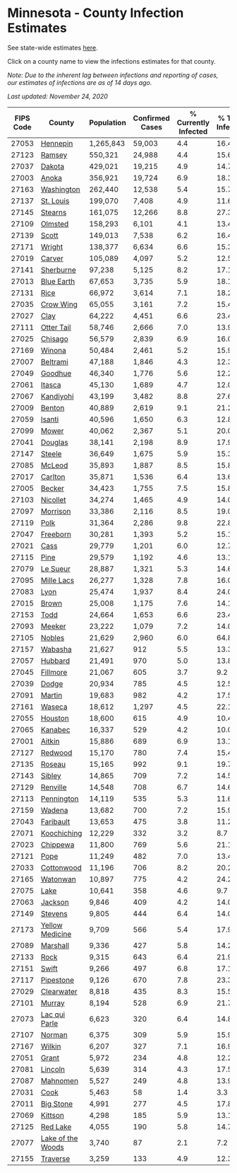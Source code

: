 # Minnesota - County Infection Estimates

See state-wide estimates [here](/infections/us-mn).

Click on a county name to view the infections estimates for that county.

*Note: Due to the inherent lag between infections and reporting of cases, our estimates of infections are as of 14 days ago.*

*Last updated: November 24, 2020*

|   FIPS Code |                                 County |   Population |   Confirmed Cases |   % Currently Infected |   % Total Infected |
|-------------|----------------------------------------|--------------|-------------------|------------------------|--------------------|
|       27053 |                   [Hennepin](hennepin) |    1,265,843 |            59,003 |                    4.4 |               16.4 |
|       27123 |                       [Ramsey](ramsey) |      550,321 |            24,988 |                    4.4 |               15.6 |
|       27037 |                       [Dakota](dakota) |      429,021 |            19,215 |                    4.9 |               14.7 |
|       27003 |                         [Anoka](anoka) |      356,921 |            19,724 |                    6.9 |               18.3 |
|       27163 |               [Washington](washington) |      262,440 |            12,538 |                    5.4 |               15.7 |
|       27137 |                 [St. Louis](st.-louis) |      199,070 |             7,408 |                    4.9 |               11.6 |
|       27145 |                     [Stearns](stearns) |      161,075 |            12,266 |                    8.8 |               27.3 |
|       27109 |                     [Olmsted](olmsted) |      158,293 |             6,101 |                    4.1 |               13.4 |
|       27139 |                         [Scott](scott) |      149,013 |             7,538 |                    6.2 |               16.4 |
|       27171 |                       [Wright](wright) |      138,377 |             6,634 |                    6.6 |               15.3 |
|       27019 |                       [Carver](carver) |      105,089 |             4,097 |                    5.2 |               12.5 |
|       27141 |                 [Sherburne](sherburne) |       97,238 |             5,125 |                    8.2 |               17.1 |
|       27013 |               [Blue Earth](blue-earth) |       67,653 |             3,735 |                    5.9 |               18.1 |
|       27131 |                           [Rice](rice) |       66,972 |             3,614 |                    7.1 |               18.2 |
|       27035 |                 [Crow Wing](crow-wing) |       65,055 |             3,161 |                    7.2 |               15.4 |
|       27027 |                           [Clay](clay) |       64,222 |             4,451 |                    6.6 |               23.4 |
|       27111 |               [Otter Tail](otter-tail) |       58,746 |             2,666 |                    7.0 |               13.9 |
|       27025 |                     [Chisago](chisago) |       56,579 |             2,839 |                    6.9 |               16.0 |
|       27169 |                       [Winona](winona) |       50,484 |             2,461 |                    5.2 |               15.9 |
|       27007 |                   [Beltrami](beltrami) |       47,188 |             1,846 |                    4.3 |               12.3 |
|       27049 |                     [Goodhue](goodhue) |       46,340 |             1,776 |                    5.6 |               12.2 |
|       27061 |                       [Itasca](itasca) |       45,130 |             1,689 |                    4.7 |               12.0 |
|       27067 |                 [Kandiyohi](kandiyohi) |       43,199 |             3,482 |                    8.8 |               27.6 |
|       27009 |                       [Benton](benton) |       40,889 |             2,619 |                    9.1 |               21.2 |
|       27059 |                       [Isanti](isanti) |       40,596 |             1,650 |                    6.3 |               12.8 |
|       27099 |                         [Mower](mower) |       40,062 |             2,367 |                    5.1 |               20.0 |
|       27041 |                     [Douglas](douglas) |       38,141 |             2,198 |                    8.9 |               17.9 |
|       27147 |                       [Steele](steele) |       36,649 |             1,675 |                    5.9 |               15.3 |
|       27085 |                       [McLeod](mcleod) |       35,893 |             1,887 |                    8.5 |               15.8 |
|       27017 |                     [Carlton](carlton) |       35,871 |             1,536 |                    6.4 |               13.6 |
|       27005 |                       [Becker](becker) |       34,423 |             1,755 |                    7.5 |               15.8 |
|       27103 |                   [Nicollet](nicollet) |       34,274 |             1,465 |                    4.9 |               14.0 |
|       27097 |                   [Morrison](morrison) |       33,386 |             2,116 |                    8.5 |               19.0 |
|       27119 |                           [Polk](polk) |       31,364 |             2,286 |                    9.8 |               22.8 |
|       27047 |                   [Freeborn](freeborn) |       30,281 |             1,393 |                    5.2 |               15.1 |
|       27021 |                           [Cass](cass) |       29,779 |             1,201 |                    6.0 |               12.7 |
|       27115 |                           [Pine](pine) |       29,579 |             1,192 |                    4.6 |               13.1 |
|       27079 |                   [Le Sueur](le-sueur) |       28,887 |             1,321 |                    5.3 |               14.6 |
|       27095 |               [Mille Lacs](mille-lacs) |       26,277 |             1,328 |                    7.8 |               16.0 |
|       27083 |                           [Lyon](lyon) |       25,474 |             1,937 |                    8.4 |               24.0 |
|       27015 |                         [Brown](brown) |       25,008 |             1,175 |                    7.6 |               14.1 |
|       27153 |                           [Todd](todd) |       24,664 |             1,653 |                    6.6 |               23.4 |
|       27093 |                       [Meeker](meeker) |       23,222 |             1,079 |                    7.2 |               14.0 |
|       27105 |                       [Nobles](nobles) |       21,629 |             2,960 |                    6.0 |               64.8 |
|       27157 |                     [Wabasha](wabasha) |       21,627 |               912 |                    5.5 |               13.3 |
|       27057 |                     [Hubbard](hubbard) |       21,491 |               970 |                    5.0 |               13.8 |
|       27045 |                   [Fillmore](fillmore) |       21,067 |               605 |                    3.7 |                9.2 |
|       27039 |                         [Dodge](dodge) |       20,934 |               785 |                    4.5 |               12.5 |
|       27091 |                       [Martin](martin) |       19,683 |               982 |                    4.2 |               17.5 |
|       27161 |                       [Waseca](waseca) |       18,612 |             1,297 |                    4.5 |               22.1 |
|       27055 |                     [Houston](houston) |       18,600 |               615 |                    4.9 |               10.4 |
|       27065 |                     [Kanabec](kanabec) |       16,337 |               529 |                    4.2 |               10.0 |
|       27001 |                       [Aitkin](aitkin) |       15,886 |               689 |                    6.9 |               13.1 |
|       27127 |                     [Redwood](redwood) |       15,170 |               780 |                    7.4 |               15.4 |
|       27135 |                       [Roseau](roseau) |       15,165 |               992 |                    9.1 |               19.7 |
|       27143 |                       [Sibley](sibley) |       14,865 |               709 |                    7.2 |               14.5 |
|       27129 |                   [Renville](renville) |       14,548 |               708 |                    6.7 |               14.6 |
|       27113 |               [Pennington](pennington) |       14,119 |               535 |                    5.3 |               11.6 |
|       27159 |                       [Wadena](wadena) |       13,682 |               700 |                    7.2 |               15.9 |
|       27043 |                 [Faribault](faribault) |       13,653 |               475 |                    3.8 |               11.2 |
|       27071 |             [Koochiching](koochiching) |       12,229 |               332 |                    3.2 |                8.7 |
|       27023 |                   [Chippewa](chippewa) |       11,800 |               769 |                    5.6 |               21.1 |
|       27121 |                           [Pope](pope) |       11,249 |               482 |                    7.0 |               13.4 |
|       27033 |               [Cottonwood](cottonwood) |       11,196 |               706 |                    8.2 |               20.2 |
|       27165 |                   [Watonwan](watonwan) |       10,897 |               775 |                    4.2 |               24.2 |
|       27075 |                           [Lake](lake) |       10,641 |               358 |                    4.6 |                9.7 |
|       27063 |                     [Jackson](jackson) |        9,846 |               409 |                    4.2 |               14.0 |
|       27149 |                     [Stevens](stevens) |        9,805 |               444 |                    6.4 |               14.0 |
|       27173 |     [Yellow Medicine](yellow-medicine) |        9,709 |               566 |                    5.4 |               17.9 |
|       27089 |                   [Marshall](marshall) |        9,336 |               427 |                    5.8 |               14.2 |
|       27133 |                           [Rock](rock) |        9,315 |               643 |                    6.4 |               21.9 |
|       27151 |                         [Swift](swift) |        9,266 |               497 |                    6.8 |               17.1 |
|       27117 |                 [Pipestone](pipestone) |        9,126 |               670 |                    7.8 |               23.3 |
|       27029 |               [Clearwater](clearwater) |        8,818 |               435 |                    8.3 |               15.5 |
|       27101 |                       [Murray](murray) |        8,194 |               528 |                    6.9 |               21.7 |
|       27073 |         [Lac qui Parle](lac-qui-parle) |        6,623 |               320 |                    6.4 |               14.8 |
|       27107 |                       [Norman](norman) |        6,375 |               309 |                    5.9 |               15.9 |
|       27167 |                       [Wilkin](wilkin) |        6,207 |               327 |                    7.1 |               16.9 |
|       27051 |                         [Grant](grant) |        5,972 |               234 |                    4.8 |               12.2 |
|       27081 |                     [Lincoln](lincoln) |        5,639 |               314 |                    4.3 |               17.5 |
|       27087 |                   [Mahnomen](mahnomen) |        5,527 |               249 |                    4.8 |               13.9 |
|       27031 |                           [Cook](cook) |        5,463 |                58 |                    1.4 |                3.3 |
|       27011 |                 [Big Stone](big-stone) |        4,991 |               277 |                    4.5 |               17.8 |
|       27069 |                     [Kittson](kittson) |        4,298 |               185 |                    5.9 |               13.1 |
|       27125 |                   [Red Lake](red-lake) |        4,055 |               190 |                    5.8 |               14.7 |
|       27077 | [Lake of the Woods](lake-of-the-woods) |        3,740 |                87 |                    2.1 |                7.2 |
|       27155 |                   [Traverse](traverse) |        3,259 |               133 |                    4.9 |               12.3 |